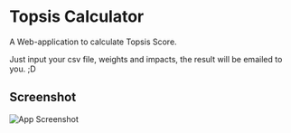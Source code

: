 # Topsis Calculator
A Web-application to calculate Topsis Score. 

Just input your csv file, weights and impacts, the result will be emailed to you. ;D

## Screenshot
![App Screenshot](https://i.imgur.com/shlQtYH.png)
